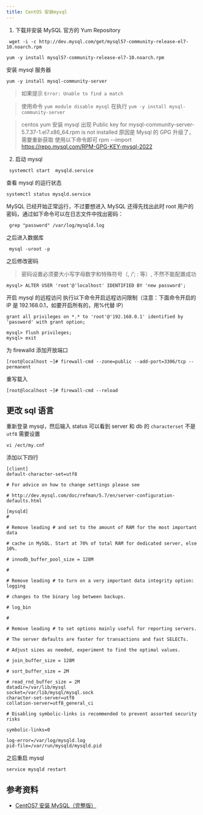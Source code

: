 ```yaml
---
title: CentOS 安装mysql
---
```


1. 下载并安装 MySQL 官方的 Yum Repository

```shell
 wget -i -c http://dev.mysql.com/get/mysql57-community-release-el7-10.noarch.rpm
```

```shell
yum -y install mysql57-community-release-el7-10.noarch.rpm
```

安装 mysql 服务器

```shell
yum -y install mysql-community-server
```

> 如果提示 `Error: Unable to find a match`

> 使用命令 `yum module disable mysql` 在执行 `yum -y install mysql-community-server`

> centos yum 安装 mysql 出现 Public key for mysql-community-server-5.7.37-1.el7.x86_64.rpm is not installed
> 原因是 Mysql 的 GPG 升级了，需要重新获取 使用以下命令即可
> rpm --import https://repo.mysql.com/RPM-GPG-KEY-mysql-2022

2. 启动 mysql

```shell
 systemctl start  mysqld.service
```

查看 mysql 的运行状态

```shell
systemctl status mysqld.service
```

MySQL 已经开始正常运行，不过要想进入 MySQL 还得先找出此时 root 用户的密码，通过如下命令可以在日志文件中找出密码：

```shell
 grep "password" /var/log/mysqld.log
```

之后进入数据库

```shell
 mysql -uroot -p
```

之后修改密码

> 密码设置必须要大小写字母数字和特殊符号（, /’; : 等）, 不然不能配置成功

```shell
mysql> ALTER USER 'root'@'localhost' IDENTIFIED BY 'new password';
```

开启 mysql 的远程访问
执行以下命令开启远程访问限制（注意：下面命令开启的 IP 是 192.168.0.1，如要开启所有的，用%代替 IP）

```shell
grant all privileges on *.* to 'root'@'192.168.0.1' identified by 'password' with grant option;
```

```shell
mysql> flush privileges;
mysql> exit
```

为 firewalld 添加开放端口

```shell
[root@localhost ~]# firewall-cmd --zone=public --add-port=3306/tcp --permanent
```

重写载入

```shell
[root@localhost ~]# firewall-cmd --reload
```

## 更改 sql 语言

重新登录 mysql，然后输入 status
可以看到 server 和 db 的 `characterset` 不是 `utf8` 需要设置

```shell
vi /ect/my.cnf
```

添加以下四行

```shell{1, 2, 24, 25}
[client]
default-character-set=utf8

# For advice on how to change settings please see

# http://dev.mysql.com/doc/refman/5.7/en/server-configuration-defaults.html

[mysqld]
#

# Remove leading # and set to the amount of RAM for the most important data

# cache in MySQL. Start at 70% of total RAM for dedicated server, else 10%.

# innodb_buffer_pool_size = 128M

#

# Remove leading # to turn on a very important data integrity option: logging

# changes to the binary log between backups.

# log_bin

#

# Remove leading # to set options mainly useful for reporting servers.

# The server defaults are faster for transactions and fast SELECTs.

# Adjust sizes as needed, experiment to find the optimal values.

# join_buffer_size = 128M

# sort_buffer_size = 2M

# read_rnd_buffer_size = 2M
datadir=/var/lib/mysql
socket=/var/lib/mysql/mysql.sock
character-set-server=utf8
collation-server=utf8_general_ci

# Disabling symbolic-links is recommended to prevent assorted security risks

symbolic-links=0

log-error=/var/log/mysqld.log
pid-file=/var/run/mysqld/mysqld.pid

```

之后重启 mysql

```shell
service mysqld restart
```

## 参考资料

- [CentOS7 安装 MySQL（完整版）](https://blog.csdn.net/pythonyzh2019/article/details/118219738)
